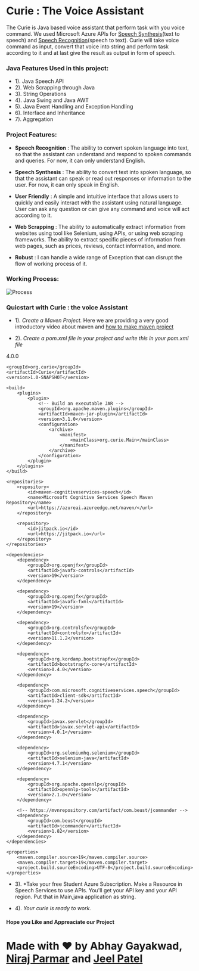 # Curie : The Voice Assistant
The Curie is Java based voice assistant that perform task with you voice command. We used Microsoft Azure APIs for [Speech Synthesis](https://en.wikipedia.org/wiki/Speech_synthesis)(text to speech) and [Speech Recognition](https://en.wikipedia.org/wiki/Speech_recognition)(speech to text). Curie will take voice command as input, convert that voice into string and perform task according to it and at last give the result as output in form of speech.

### Java Features Used in this project:

- 1). Java Speech API
- 2). Web Scrapping through Java
- 3). String Operations
- 4). Java Swing and Java AWT
- 5). Java Event Handling and Exception Handling
- 6). Interface and Inheritance
 - 7).  Aggregation

### Project Features: 

- **Speech Recognition** : The ability to convert spoken language into text, so that the assistant can understand and respond to spoken commands and queries. For now, it can only understand English.

- **Speech Synthesis** : The ability to convert text into spoken language, so that the assistant can speak or read out responses or information to the user. For now, it can only speak in English.

- **User Friendly** : A simple and intuitive interface that allows users to quickly and easily interact with the assistant using natural language. User can ask any question or can give any command and voice will act according to it.

- **Web Scrapping** : The ability to automatically extract information from websites using tool like Selenium, using APIs, or using web scraping frameworks. The ability to extract specific pieces of information from web pages, such as prices, reviews, contact information, and more.

- **Robust** : I can handle a wide range of Exception that can disrupt the flow of working process of it.

### Working Process:

![Process]("C:\Users\p\Downloads\Process.jpg")

### Quicstart with Curie : the voice Assistant

- 1). *Create a Maven Project.* Here we are providing a very good introductory video about maven and [how to make maven project](https://www.youtube.com/watch?v=bSaBmXFym30)

- 2). *Create a pom.xml file in your project and write this in your pom.xml file*
<?xml version="1.0" encoding="UTF-8"?>
<project xmlns="http://maven.apache.org/POM/4.0.0"
         xmlns:xsi="http://www.w3.org/2001/XMLSchema-instance"
         xsi:schemaLocation="http://maven.apache.org/POM/4.0.0 http://maven.apache.org/xsd/maven-4.0.0.xsd">
    <modelVersion>4.0.0</modelVersion>

    <groupId>org.curie</groupId>
    <artifactId>Curie</artifactId>
    <version>1.0-SNAPSHOT</version>

    <build>
        <plugins>
            <plugin>
                <!-- Build an executable JAR -->
                <groupId>org.apache.maven.plugins</groupId>
                <artifactId>maven-jar-plugin</artifactId>
                <version>3.1.0</version>
                <configuration>
                    <archive>
                        <manifest>
                            <mainClass>org.curie.Main</mainClass>
                        </manifest>
                    </archive>
                </configuration>
            </plugin>
        </plugins>
    </build>

    <repositories>
        <repository>
            <id>maven-cognitiveservices-speech</id>
            <name>Microsoft Cognitive Services Speech Maven Repository</name>
            <url>https://azureai.azureedge.net/maven/</url>
        </repository>

        <repository>
            <id>jitpack.io</id>
            <url>https://jitpack.io</url>
        </repository>
    </repositories>

    <dependencies>
        <dependency>
            <groupId>org.openjfx</groupId>
            <artifactId>javafx-controls</artifactId>
            <version>19</version>
        </dependency>

        <dependency>
            <groupId>org.openjfx</groupId>
            <artifactId>javafx-fxml</artifactId>
            <version>19</version>
        </dependency>

        <dependency>
            <groupId>org.controlsfx</groupId>
            <artifactId>controlsfx</artifactId>
            <version>11.1.2</version>
        </dependency>

        <dependency>
            <groupId>org.kordamp.bootstrapfx</groupId>
            <artifactId>bootstrapfx-core</artifactId>
            <version>0.4.0</version>
        </dependency>

        <dependency>
            <groupId>com.microsoft.cognitiveservices.speech</groupId>
            <artifactId>client-sdk</artifactId>
            <version>1.24.2</version>
        </dependency>

        <dependency>
            <groupId>javax.servlet</groupId>
            <artifactId>javax.servlet-api</artifactId>
            <version>4.0.1</version>
        </dependency>

        <dependency>
            <groupId>org.seleniumhq.selenium</groupId>
            <artifactId>selenium-java</artifactId>
            <version>4.7.1</version>
        </dependency>

        <dependency>
            <groupId>org.apache.opennlp</groupId>
            <artifactId>opennlp-tools</artifactId>
            <version>2.1.0</version>
        </dependency>

        <!-- https://mvnrepository.com/artifact/com.beust/jcommander -->
        <dependency>
            <groupId>com.beust</groupId>
            <artifactId>jcommander</artifactId>
            <version>1.82</version>
        </dependency>
    </dependencies>

    <properties>
        <maven.compiler.source>19</maven.compiler.source>
        <maven.compiler.target>19</maven.compiler.target>
        <project.build.sourceEncoding>UTF-8</project.build.sourceEncoding>
    </properties>
</project>

- 3). *Take your free Student Azure Subscription. Make a Resource in Speech Services to use APIs. You'll get your API key and your API region. Put that in Main,java application as string.

- 4). *Your curie is ready to work.*

#### Hope you Like and Appreaciate our Project

# Made with ❤️ by Abhay Gayakwad, [Niraj Parmar](https://github.com/Niraj1608) and [Jeel Patel](https://github.com/iamj33l)
